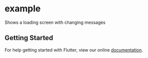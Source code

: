 # example

Shows a loading screen with changing messages

## Getting Started

For help getting started with Flutter, view our online
[documentation](https://flutter.io/).
